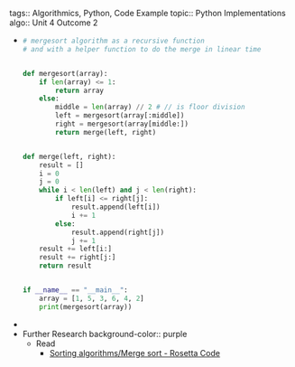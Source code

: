 tags:: Algorithmics, Python, Code Example
topic:: Python Implementations
algo:: Unit 4 Outcome 2

- ```python
  # mergesort algorithm as a recursive function
  # and with a helper function to do the merge in linear time
  
  
  def mergesort(array):
      if len(array) <= 1:
          return array
      else:
          middle = len(array) // 2 # // is floor division
          left = mergesort(array[:middle])
          right = mergesort(array[middle:])
          return merge(left, right)
  
  
  def merge(left, right):
      result = []
      i = 0
      j = 0
      while i < len(left) and j < len(right):
          if left[i] <= right[j]:
              result.append(left[i])
              i += 1
          else:
              result.append(right[j])
              j += 1
      result += left[i:]
      result += right[j:]
      return result
  
  
  if __name__ == "__main__":
      array = [1, 5, 3, 6, 4, 2]
      print(mergesort(array))
  
  ```
-
- Further Research
  background-color:: purple
	- Read
		- [Sorting algorithms/Merge sort - Rosetta Code](https://www.rosettacode.org/wiki/Sorting_algorithms/Merge_sort)